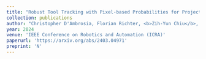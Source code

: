 ```yaml
---
title: "Robust Tool Tracking with Pixel-based Probabilities for Projected Geometric Primitives"
collection: publications
author: "Christopher D'Ambrosia, Florian Richter, <b>Zih-Yun Chiu</b>, Nikhil Shinde, Fei Liu, Henrik Christensen, Michael C. Yip"
year: 2024
venue: 'IEEE Conference on Robotics and Automation (ICRA)'
paperurl: 'https://arxiv.org/abs/2403.04971'
preprint: 'N'
---
```

